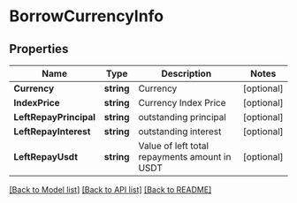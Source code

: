 # BorrowCurrencyInfo

## Properties

Name | Type | Description | Notes
------------ | ------------- | ------------- | -------------
**Currency** | **string** | Currency | [optional] 
**IndexPrice** | **string** | Currency Index Price | [optional] 
**LeftRepayPrincipal** | **string** | outstanding principal | [optional] 
**LeftRepayInterest** | **string** | outstanding interest | [optional] 
**LeftRepayUsdt** | **string** | Value of left total repayments amount in USDT | [optional] 

[[Back to Model list]](../README.md#documentation-for-models) [[Back to API list]](../README.md#documentation-for-api-endpoints) [[Back to README]](../README.md)


